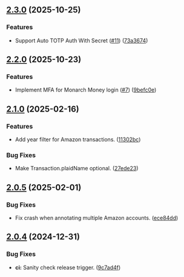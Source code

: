## [2.3.0](https://github.com/elsell/monarch-money-amazon-connector/compare/v2.2.0...v2.3.0) (2025-10-25)


### Features

* Support Auto TOTP Auth With Secret ([#11](https://github.com/elsell/monarch-money-amazon-connector/issues/11)) ([73a3674](https://github.com/elsell/monarch-money-amazon-connector/commit/73a3674e9fc0f412ece7863c1ddd4e30af433cf7))

## [2.2.0](https://github.com/elsell/monarch-money-amazon-connector/compare/v2.1.0...v2.2.0) (2025-10-23)


### Features

* Implement MFA for Monarch Money login ([#7](https://github.com/elsell/monarch-money-amazon-connector/issues/7)) ([9befc0e](https://github.com/elsell/monarch-money-amazon-connector/commit/9befc0e88445cface608bb5a368eb41e06ed070f))

## [2.1.0](https://github.com/elsell/monarch-money-amazon-connector/compare/v2.0.5...v2.1.0) (2025-02-16)


### Features

* Add year filter for Amazon transactions. ([11302bc](https://github.com/elsell/monarch-money-amazon-connector/commit/11302bc52f8524bd31a3cd2051d202947dcf279d))


### Bug Fixes

* Make Transaction.plaidName optional. ([27ede23](https://github.com/elsell/monarch-money-amazon-connector/commit/27ede232ab8c69e44930dc26ad23b740660f5826))

## [2.0.5](https://github.com/elsell/monarch-money-amazon-connector/compare/v2.0.4...v2.0.5) (2025-02-01)


### Bug Fixes

* Fix crash when annotating multiple Amazon accounts. ([ece84dd](https://github.com/elsell/monarch-money-amazon-connector/commit/ece84dd12b458296e8c10c2d9a914e8e63e966e2))

## [2.0.4](https://github.com/elsell/monarch-money-amazon-connector/compare/v2.0.3...v2.0.4) (2024-12-31)


### Bug Fixes

* **ci:** Sanity check release trigger. ([9c7ad4f](https://github.com/elsell/monarch-money-amazon-connector/commit/9c7ad4fab8d4539e4ee8165a02b94917dd3aa463))

